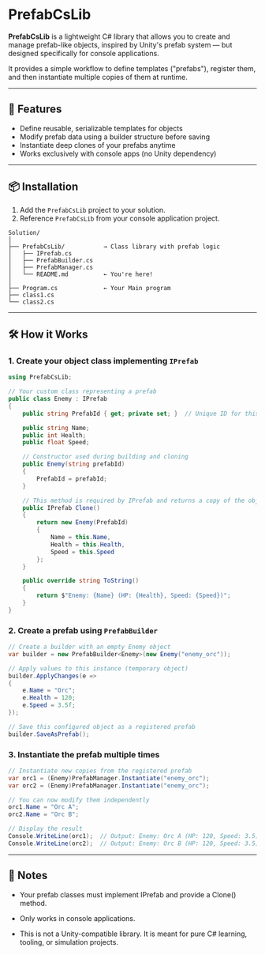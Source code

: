 # PrefabCsLib

**PrefabCsLib** is a lightweight C# library that allows you to create and manage prefab-like objects, inspired by Unity's prefab system — but designed specifically for console applications.

It provides a simple workflow to define templates ("prefabs"), register them, and then instantiate multiple copies of them at runtime.

---

## 🧩 Features

- Define reusable, serializable templates for objects
- Modify prefab data using a builder structure before saving
- Instantiate deep clones of your prefabs anytime
- Works exclusively with console apps (no Unity dependency)

---

## 📦 Installation

1. Add the `PrefabCsLib` project to your solution.
2. Reference `PrefabCsLib` from your console application project.

```vbnet
Solution/
│
├── PrefabCsLib/           → Class library with prefab logic
│   ├── IPrefab.cs
│   ├── PrefabBuilder.cs
│   ├── PrefabManager.cs
│   └── README.md          ← You're here!
│
├── Program.cs             ← Your Main program
├── class1.cs
└── class2.cs
```

---

## 🛠 How it Works

### 1. Create your object class implementing `IPrefab`

```csharp
using PrefabCsLib;

// Your custom class representing a prefab
public class Enemy : IPrefab
{
    public string PrefabId { get; private set; }  // Unique ID for this prefab

    public string Name;
    public int Health;
    public float Speed;

    // Constructor used during building and cloning
    public Enemy(string prefabId)
    {
        PrefabId = prefabId;
    }

    // This method is required by IPrefab and returns a copy of the object
    public IPrefab Clone()
    {
        return new Enemy(PrefabId)
        {
            Name = this.Name,
            Health = this.Health,
            Speed = this.Speed
        };
    }

    public override string ToString()
    {
        return $"Enemy: {Name} (HP: {Health}, Speed: {Speed})";
    }
}
```

### 2. Create a prefab using `PrefabBuilder`
```csharp
// Create a builder with an empty Enemy object
var builder = new PrefabBuilder<Enemy>(new Enemy("enemy_orc"));

// Apply values to this instance (temporary object)
builder.ApplyChanges(e =>
{
    e.Name = "Orc";
    e.Health = 120;
    e.Speed = 3.5f;
});

// Save this configured object as a registered prefab
builder.SaveAsPrefab();
```

### 3. Instantiate the prefab multiple times
```csharp
// Instantiate new copies from the registered prefab
var orc1 = (Enemy)PrefabManager.Instantiate("enemy_orc");
var orc2 = (Enemy)PrefabManager.Instantiate("enemy_orc");

// You can now modify them independently
orc1.Name = "Orc A";
orc2.Name = "Orc B";

// Display the result
Console.WriteLine(orc1);  // Output: Enemy: Orc A (HP: 120, Speed: 3.5)
Console.WriteLine(orc2);  // Output: Enemy: Orc B (HP: 120, Speed: 3.5)
```
---
## 👀 Notes
- Your prefab classes must implement IPrefab and provide a Clone() method.

- Only works in console applications.

- This is not a Unity-compatible library. It is meant for pure C# learning, tooling, or simulation projects.

